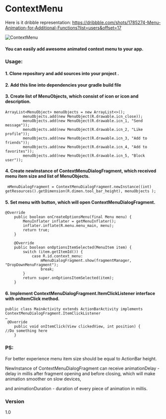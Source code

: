 # ContextMenu 
Here is it dribble representation:
https://dribbble.com/shots/1785274-Menu-Animation-for-Additional-Functions?list=users&offset=17

![ContextMenu](https://d13yacurqjgara.cloudfront.net/users/125056/screenshots/1785274/99miles-profile-light_1-1-4.gif)

#### You can easily add awesome animated context menu to  your app.

### Usage:
#### 	1. Clone repository and add sources into your project .
#### 	2. Add this line into dependencies your gradle build file
#### 	3. Create list of MenuObjects, which consist of icon or icon and description.

```
ArrayList<MenuObject> menuObjects = new ArrayList<>();
        menuObjects.add(new MenuObject(R.drawable.icn_close));
        menuObjects.add(new MenuObject(R.drawable.icn_1, "Send message"));
        menuObjects.add(new MenuObject(R.drawable.icn_2, "Like profile"));
        menuObjects.add(new MenuObject(R.drawable.icn_3, "Add to friends"));
        menuObjects.add(new MenuObject(R.drawable.icn_4, "Add to favorites"));
        menuObjects.add(new MenuObject(R.drawable.icn_5, "Block user"));
```

####	4. Create newInstance of ContextMenuDialogFragment, which received menu item size and list of MenuObjects.

```
 mMenuDialogFragment = ContextMenuDialogFragment.newInstance((int) getResources().getDimension(R.dimen.tool_bar_height), menuObjects );
```

####	5. Set menu with button, which will open ContextMenuDialogFragment.

```
@Override
    public boolean onCreateOptionsMenu(final Menu menu) {
        MenuInflater inflater = getMenuInflater();
        inflater.inflate(R.menu.menu_main, menu);
        return true;
    }

    @Override
    public boolean onOptionsItemSelected(MenuItem item) {
        switch (item.getItemId()) {
            case R.id.context_menu:
                mMenuDialogFragment.show(fragmentManager, "DropDownMenuFragment");
                break;
        }
        return super.onOptionsItemSelected(item);
    }
```

####	6. Implement ContextMenuDialogFragment.ItemClickListener interface with onItemClick method.
	
```	
public class MainActivity extends ActionBarActivity implements ContextMenuDialogFragment.ItemClickListener
…
 @Override
    public void onItemClick(View clickedView, int position) {
//Do something here
    }
```

### PS: 
For better experience menu item size should be equal to ActionBar height.

NewInstance of ContextMenuDialogFragment can receive animationDelay - delay in millis after fragment opening and before closing, which will make animation smoother on slow devices,

and animationDuration - duration of every piece of animation in millis. 

### Version 
1.0